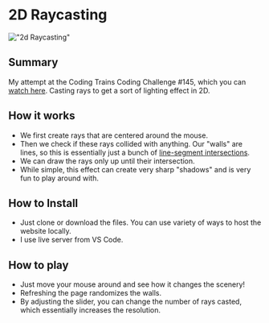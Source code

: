 # 2D Raycasting
!["2d Raycasting"](assets/2d-raycasting-showcase.gif)

## Summary
My attempt at the Coding Trains Coding Challenge #145, which you can [watch here](https://www.youtube.com/watch?v=TOEi6T2mtHo). Casting rays to get a sort of lighting effect in 2D.

## How it works
- We first create rays that are centered around the mouse.
- Then we check if these rays collided with anything. Our "walls" are lines, so this is essentially just a bunch of [line-segment intersections](https://en.wikipedia.org/wiki/Intersection_(geometry)#Two_line_segments).
- We can draw the rays only up until their intersection.
- While simple, this effect can create very sharp "shadows" and is very fun to play around with.

## How to Install
- Just clone or download the files. You can use variety of ways to host the website locally.
- I use live server from VS Code.

## How to play
- Just move your mouse around and see how it changes the scenery!
- Refreshing the page randomizes the walls.
- By adjusting the slider, you can change the number of rays casted, which essentially increases the resolution.
